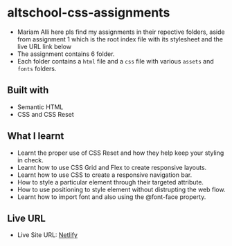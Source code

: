 # altschool-css-assignments

- Mariam Alli here pls find my assignments in their repective folders, aside from assignment 1 which is the root index file with its stylesheet and the live URL link below
- The assignment contains 6 folder.
- Each folder contains a `html` file and a `css` file with various `assets` and `fonts` folders.

## Built with

- Semantic HTML
- CSS and CSS Reset

## What I learnt

- Learnt the proper use of CSS Reset and how they help keep your styling in check.
- Learnt how to use CSS Grid and Flex to create responsive layouts.
- Learnt how to use CSS to create a responsive navigation bar.
- How to style a particular element through their targeted attribute.
- How to use positioning to style element without distrupting the web flow.
- Learnt how to import font and also using the @font-face property.

## Live URL

- Live Site URL: [Netlify](https://altsch-css-assignment.netlify.app/)

